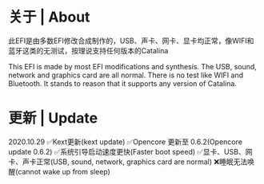 # 关于 | About
此EFI是由多数EFI修改合成制作的，USB、声卡、网卡、显卡均正常，像WIFI和蓝牙这类的无测试，按理说支持任何版本的Catalina

This EFI is made by most EFI modifications and synthesis. The USB, sound, network and graphics card are all normal. There is no test like WIFI and Bluetooth. It stands to reason that it supports any version of Catalina.

# 更新 | Update
2020.10.29
✅Kext更新(kext update)
✅Opencore 更新至 0.6.2(Opencore update 0.6.2)
✅系统引导启动速度更快(Faster boot speed)
✅显卡、USB、网卡、声卡正常(USB, sound, network, graphics card are normal)
❌睡眠无法唤醒(cannot wake up from sleep)
